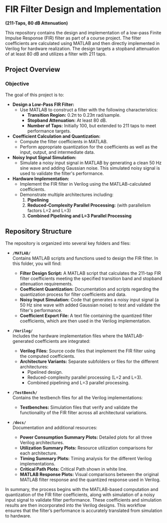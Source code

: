 # FIR Filter Design and Implementation  
**(211-Taps, 80 dB Attenuation)**

This repository contains the design and implementation of a low-pass Finite Impulse Response (FIR) filter as part of a course project. The filter coefficients are calculated using MATLAB and then directly implemented in Verilog for hardware realization. The design targets a stopband attenuation of at least 80 dB and utilizes a filter with 211 taps.

## Project Overview

### Objective
The goal of this project is to:
- **Design a Low-Pass FIR Filter:** 
  - Use MATLAB to construct a filter with the following characteristics:
    - **Transition Region:** 0.2π to 0.23π rad/sample.
    - **Stopband Attenuation:** At least 80 dB.
    - **Number of Taps:** Initially 100, but extended to 211 taps to meet performance targets.
- **Coefficient Calculation and Quantization:**  
  - Compute the filter coefficients in MATLAB.
  - Perform appropriate quantization for the coefficients as well as the input, output, and intermediate data.
- **Noisy Input Signal Simulation:**
  - Simulate a noisy input signal in MATLAB by generating a clean 50 Hz sine wave and adding Gaussian noise. This simulated noisy signal is used to validate the filter's performance.
- **Hardware Implementation:**  
  - Implement the FIR filter in Verilog using the MATLAB-calculated coefficients.
  - Demonstrate multiple architectures including:
    1. **Pipelining**
    2. **Reduced-Complexity Parallel Processing:** (with parallelism factors L=2 and L=3)
    3. **Combined Pipelining and L=3 Parallel Processing**

## Repository Structure

The repository is organized into several key folders and files:

- **`/MATLAB/`**  
  Contains MATLAB scripts and functions used to design the FIR filter. In this folder, you will find:
  - **Filter Design Script:** A MATLAB script that calculates the 211-tap FIR filter coefficients meeting the specified transition band and stopband attenuation requirements.
  - **Coefficient Quantization:** Documentation and scripts regarding the quantization process for filter coefficients and data.
  - **Noisy Input Simulation:** Code that generates a noisy input signal (a 50 Hz sine wave with added Gaussian noise) to test and validate the filter's performance.
  - **Coefficient Export File:** A text file containing the quantized filter coefficients, which are then used in the Verilog implementation.

- **`/Verilog/`**  
  Includes the hardware implementation files where the MATLAB-generated coefficients are integrated:
  - **Verilog Files:** Source code files that implement the FIR filter using the computed coefficients.
  - **Architecture Variants:** Separate subfolders or files for the different architectures:
    - Pipelined design.
    - Reduced-complexity parallel processing (L=2 and L=3).
    - Combined pipelining and L=3 parallel processing.

- **`/TestBench/`**  
  Contains the testbench files for all the Verilog implementations:
  - **Testbenches:** Simulation files that verify and validate the functionality of the FIR filter across all architectural variations.

- **`/docs/`**  
  Documentation and additional resources:
  - **Power Consumption Summary Plots:** Detailed plots for all three Verilog architectures.
  - **Utilization Summary Plots:** Resource utilization comparisons for each architecture.
  - **Timing Summary Plots:** Timing analysis for the different Verilog implementations.
  - **Critical Path Plots:** Critical Path shown in white line.
  - **MATLAB Response Plots:** Visual comparisons between the original MATLAB filter response and the quantized response used in Verilog.

In summary, the process begins with the MATLAB-based computation and quantization of the FIR filter coefficients, along with simulation of a noisy input signal to validate filter performance. These coefficients and simulation results are then incorporated into the Verilog designs. This workflow ensures that the filter’s performance is accurately translated from simulation to hardware.
